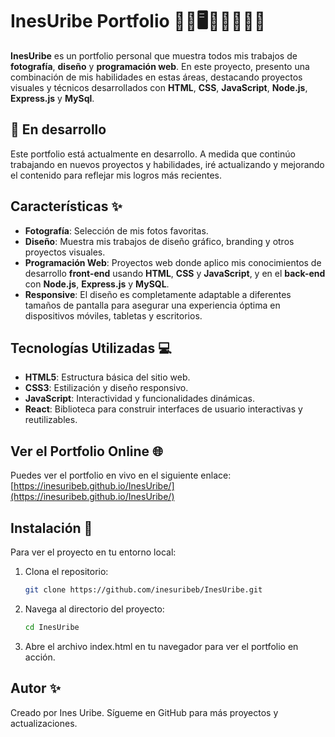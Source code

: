 # InesUribe Portfolio 📸📐🖥️🧑‍🎨👩‍💻💡

**InesUribe** es un portfolio personal que muestra todos mis trabajos de **fotografía**, **diseño** y **programación web**. En este proyecto, presento una combinación de mis habilidades en estas áreas, destacando proyectos visuales y técnicos desarrollados con **HTML**, **CSS**, **JavaScript**, **Node.js**, **Express.js** y **MySql**.

## 🚧 En desarrollo
Este portfolio está actualmente en desarrollo. A medida que continúo trabajando en nuevos proyectos y habilidades, iré actualizando y mejorando el contenido para reflejar mis logros más recientes.

## Características ✨
- **Fotografía**: Selección de mis fotos favoritas.
- **Diseño**: Muestra mis trabajos de diseño gráfico, branding y otros proyectos visuales.
- **Programación Web**: Proyectos web donde aplico mis conocimientos de desarrollo **front-end** usando **HTML**, **CSS** y **JavaScript**, y en el **back-end** con **Node.js**, **Express.js** y **MySQL**.
- **Responsive**: El diseño es completamente adaptable a diferentes tamaños de pantalla para asegurar una experiencia óptima en dispositivos móviles, tabletas y escritorios.

## Tecnologías Utilizadas 💻
- **HTML5**: Estructura básica del sitio web.
- **CSS3**: Estilización y diseño responsivo.
- **JavaScript**: Interactividad y funcionalidades dinámicas.
- **React**: Biblioteca para construir interfaces de usuario interactivas y reutilizables.

## Ver el Portfolio Online 🌐
Puedes ver el portfolio en vivo en el siguiente enlace:  
[https://inesuribeb.github.io/InesUribe/](https://inesuribeb.github.io/InesUribe/)

## Instalación 🚀

Para ver el proyecto en tu entorno local:

1. Clona el repositorio:
   ```bash
   git clone https://github.com/inesuribeb/InesUribe.git
   
2. Navega al directorio del proyecto:
   ```bash
   cd InesUribe

3. Abre el archivo index.html en tu navegador para ver el portfolio en acción.


## Autor ✨
Creado por Ines Uribe. Sígueme en GitHub para más proyectos y actualizaciones.
